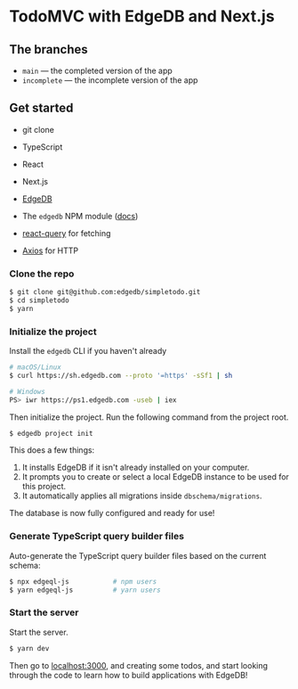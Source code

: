 # TodoMVC with EdgeDB and Next.js

## The branches

- `main` — the completed version of the app
- `incomplete` — the incomplete version of the app

## Get started

- git clone

- TypeScript
- React
- Next.js
- [EdgeDB](https://edgedb.com/)
- The `edgedb` NPM module ([docs](https://www.edgedb.com/docs/clients/01_js/index/))
- [react-query](https://github.com/tannerlinsley/react-query) for fetching
- [Axios](https://github.com/axios/axios) for HTTP

### Clone the repo

```sh
$ git clone git@github.com:edgedb/simpletodo.git
$ cd simpletodo
$ yarn
```

### Initialize the project

Install the `edgedb` CLI if you haven't already

```bash
# macOS/Linux
$ curl https://sh.edgedb.com --proto '=https' -sSf1 | sh

# Windows
PS> iwr https://ps1.edgedb.com -useb | iex
```

Then initialize the project. Run the following command from the project root.

```bash
$ edgedb project init
```

This does a few things:

1. It installs EdgeDB if it isn't already installed on your computer.
2. It prompts you to create or select a local EdgeDB instance to be used for this project.
3. It automatically applies all migrations inside `dbschema/migrations`.

The database is now fully configured and ready for use!

### Generate TypeScript query builder files
Auto-generate the TypeScript query builder files based on the current schema:

```bash
$ npx edgeql-js           # npm users
$ yarn edgeql-js          # yarn users
```

### Start the server

Start the server.

```bash
$ yarn dev
```

Then go to [localhost:3000](http://localhost:3000), and creating some todos, and start looking through the code to learn how to build applications with EdgeDB!
